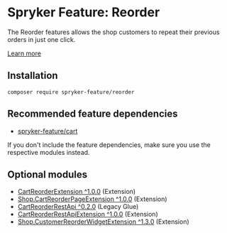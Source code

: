 # Spryker Feature: Reorder

The Reorder features allows the shop customers to repeat their previous orders in just one click.

[Learn more](https://docs.spryker.com/docs/pbc/all/customer-relationship-management/202307.0/reorder-feature-overview.html)

## Installation

```
composer require spryker-feature/reorder
```

## Recommended feature dependencies
- [spryker-feature/cart](https://github.com/spryker-feature/cart)

If you don't include the feature dependencies, make sure you use the respective modules instead.

## Optional modules
- [CartReorderExtension ^1.0.0](https://github.com/spryker/cart-reorder-extension) (Extension)
- [Shop.CartReorderPageExtension ^1.0.0](https://github.com/spryker-shop/cart-reorder-page-extension) (Extension)
- [CartReorderRestApi ^0.2.0](https://github.com/spryker/cart-reorder-rest-api) (Legacy Glue)
- [CartReorderRestApiExtension ^1.0.0](https://github.com/spryker/cart-reorder-rest-api-extension) (Extension)
- [Shop.CustomerReorderWidgetExtension ^1.3.0](https://github.com/spryker-shop/customer-reorder-widget-extension) (Extension)
